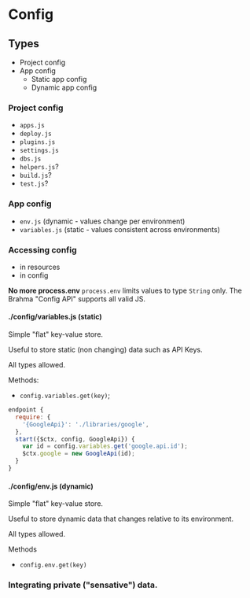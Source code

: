 # Config

## Types
- Project config
- App config
  - Static app config
  - Dynamic app config

### Project config
- `apps.js`
- `deploy.js`
- `plugins.js`
- `settings.js`
- `dbs.js`
- `helpers.js`?
- `build.js`?
- `test.js`?

### App config
- `env.js` (dynamic - values change per environment)
- `variables.js` (static - values consistent across environments)

### Accessing config

- in resources
- in config


**No more process.env**
`process.env` limits values to type `String` only. The Brahma "Config API" supports all valid JS.

#### ./config/variables.js (static)

Simple "flat" key-value store.

Useful to store static (non changing) data such as API Keys.

All types allowed.

Methods:
- `config.variables.get(key)`;

```javascript
endpoint {
  require: {
    '{GoogleApi}': './libraries/google',
  },
  start({$ctx, config, GoogleApi}) {
    var id = config.variables.get('google.api.id');
    $ctx.google = new GoogleApi(id);
  }
}
```

#### ./config/env.js (dynamic)

Simple "flat" key-value store.

Useful to store dynamic data that changes relative to its environment.

All types allowed.

Methods
- `config.env.get(key)`

### Integrating private ("sensative") data.
